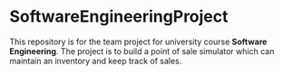 # SoftwareEngineeringProject

This repository is for the team project for university course **Software Engineering**.
The project is to build a point of sale
simulator which can maintain an inventory and keep track of sales.
